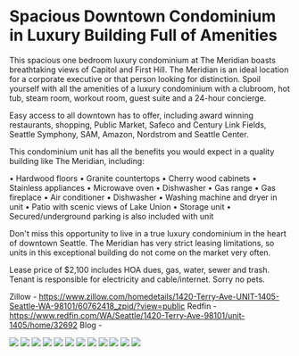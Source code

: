 # Spacious Downtown Condominium in Luxury Building Full of Amenities

This spacious one bedroom luxury condominium at The Meridian boasts breathtaking views of Capitol and First Hill. The Meridian is an ideal location for a corporate executive or that person looking for distinction. Spoil yourself with all the amenities of a luxury condominium with a clubroom, hot tub, steam room, workout room, guest suite and a 24-hour concierge.

Easy access to all downtown has to offer, including award winning restaurants, shopping, Public Market, Safeco and Century Link Fields, Seattle Symphony, SAM, Amazon, Nordstrom and Seattle Center.

This condominium unit has all the benefits you would expect in a quality building like The Meridian, including:

• Hardwood floors
• Granite countertops
• Cherry wood cabinets
• Stainless appliances
• Microwave oven
• Dishwasher
• Gas range
• Gas fireplace
• Air conditioner
• Dishwasher
• Washing machine and dryer in unit
• Patio with scenic views of Lake Union
• Storage unit
• Secured/underground parking is also included with unit

Don't miss this opportunity to live in a true luxury condominium in the heart of downtown Seattle. The Meridian has very strict leasing limitations, so units in this exceptional building do not come on the market very often.

Lease price of $2,100 includes HOA dues, gas, water, sewer and trash. Tenant is responsible for electricity and cable/internet. Sorry no pets.

Zillow - https://www.zillow.com/homedetails/1420-Terry-Ave-UNIT-1405-Seattle-WA-98101/60762418_zpid/?view=public
Redfin - https://www.redfin.com/WA/Seattle/1420-Terry-Ave-98101/unit-1405/home/32692
Blog -

![](img/1.jpg)
![](img/2.jpg)
![](img/3.jpg)
![](img/4.jpg)
![](img/5.jpg)
![](img/6.jpg)
![](img/7.jpg)
![](img/8.jpg)
![](img/9.jpg)
![](img/10.jpg)
![](img/11.jpg)
![](img/12.jpg)
